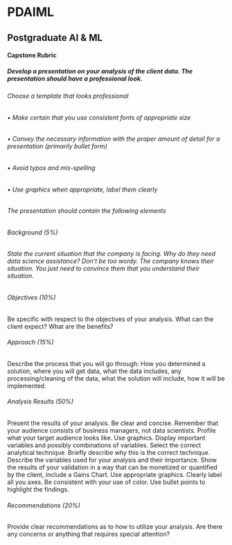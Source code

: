 # PDAIML
## Postgraduate AI &amp; ML

#### Capstone Rubric

##### Develop a presentation on your analysis of the client data.  The presentation should have a professional look.

######	Choose a template that looks professional
###### •	Make certain that you use consistent fonts of appropriate size
###### •	Convey the necessary information with the proper amount of detail for a presentation (primarily bullet form)
###### •	Avoid typos and mis-spelling 
###### •	Use graphics when appropriate, label them clearly

###### The presentation should contain the following elements

###### Background (5%)
###### State the current situation that the company is facing.  Why do they need data science assistance?  Don’t be too wordy.  The company knows their situation.  You just need to convince them that you understand their situation.

###### Objectives (10%)

Be specific with respect to the objectives of your analysis.  What can the client expect?  What are the benefits? 

###### Approach (15%)

Describe the process that you will go through:  How you determined a solution, where you will get data, what the data includes, any processing/cleaning of the data, what the solution will include, how it will be implemented.

###### Analysis Results (50%)
Present the results of your analysis.  Be clear and concise.  Remember that your audience consists of business managers, not data scientists. Profile what your target audience looks like.  Use graphics.  Display important variables and possibly combinations of variables. Select the correct analytical technique.  Briefly describe why this is the correct technique.
Describe the variables used for your analysis and their importance.  Show the results of your validation in a way that can be monetized or quantified by the client, include a Gains Chart. Use appropriate graphics.  Clearly label all you axes.  Be consistent with your use of color.  Use bullet points to highlight the findings.

###### Recommendations (20%)
Provide clear recommendations as to how to utilize your analysis.  Are there any concerns or anything that requires special attention?  
